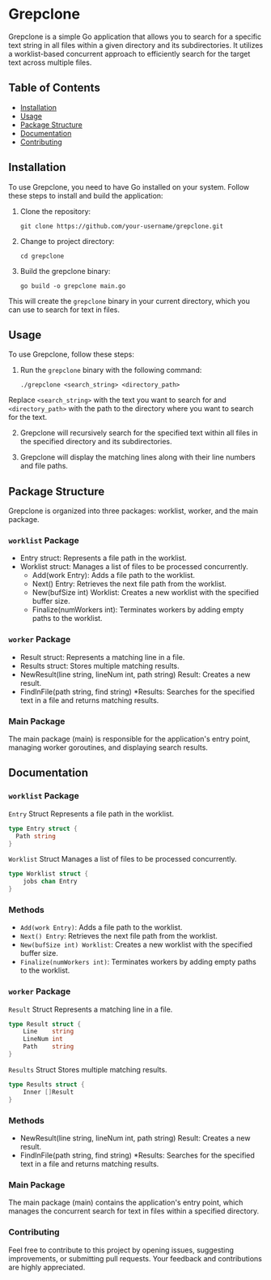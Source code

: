 # Grepclone

Grepclone is a simple Go application that allows you to search for a specific text string in all files within a given directory and its subdirectories. It utilizes a worklist-based concurrent approach to efficiently search for the target text across multiple files.

## Table of Contents

- [Installation](#installation)
- [Usage](#usage)
- [Package Structure](#package-structure)
- [Documentation](#documentation)
- [Contributing](#contributing)

## Installation

To use Grepclone, you need to have Go installed on your system. Follow these steps to install and build the application:

1. Clone the repository:

   ```shell
   git clone https://github.com/your-username/grepclone.git
   
2. Change to project directory:
   ```shell
   cd grepclone

3. Build the grepclone binary:
   ```shell
   go build -o grepclone main.go

This will create the `grepclone` binary in your current directory, which you can use to search for text in files.

## Usage

To use Grepclone, follow these steps:

1. Run the `grepclone` binary with the following command:
   
   ```shell
   ./grepclone <search_string> <directory_path>
   
  Replace `<search_string>` with the text you want to search for and `<directory_path>` with the path to the directory where you want to search for the text.

2. Grepclone will recursively search for the specified text within all files in the specified directory and its subdirectories.

3. Grepclone will display the matching lines along with their line numbers and file paths.

## Package Structure

Grepclone is organized into three packages: worklist, worker, and the main package.

### `worklist` Package
- Entry struct: Represents a file path in the worklist.
- Worklist struct: Manages a list of files to be processed concurrently.
  - Add(work Entry): Adds a file path to the worklist.
  - Next() Entry: Retrieves the next file path from the worklist.
  - New(bufSize int) Worklist: Creates a new worklist with the specified buffer size.
  - Finalize(numWorkers int): Terminates workers by adding empty paths to the worklist.
 
### `worker` Package
- Result struct: Represents a matching line in a file.
- Results struct: Stores multiple matching results.
- NewResult(line string, lineNum int, path string) Result: Creates a new result.
- FindInFile(path string, find string) *Results: Searches for the specified text in a file and returns matching results.
  
### Main Package
The main package (main) is responsible for the application's entry point, managing worker goroutines, and displaying search results.

## Documentation
### `worklist` Package

`Entry` Struct
Represents a file path in the worklist.
```go
type Entry struct {
  Path string
}
```

`Worklist` Struct
Manages a list of files to be processed concurrently.
```go
type Worklist struct {
	jobs chan Entry
}
```
### Methods
- `Add(work Entry)`: Adds a file path to the worklist.
- `Next() Entry`: Retrieves the next file path from the worklist.
- `New(bufSize int) Worklist`: Creates a new worklist with the specified buffer size.
- `Finalize(numWorkers int)`: Terminates workers by adding empty paths to the worklist.

### `worker` Package

`Result` Struct
Represents a matching line in a file.
```go
type Result struct {
	Line    string
	LineNum int
	Path    string
}
```

`Results` Struct
Stores multiple matching results.
```go
type Results struct {
	Inner []Result
}
```

### Methods
- NewResult(line string, lineNum int, path string) Result: Creates a new result.
- FindInFile(path string, find string) *Results: Searches for the specified text in a file and returns matching results.
  
### Main Package
The main package (main) contains the application's entry point, which manages the concurrent search for text in files within a specified directory.

### Contributing
Feel free to contribute to this project by opening issues, suggesting improvements, or submitting pull requests. Your feedback and contributions are highly appreciated.
